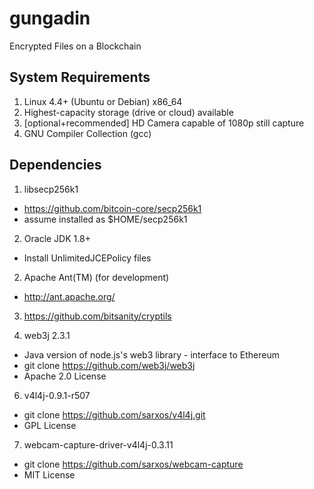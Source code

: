 # gungadin

Encrypted Files on a Blockchain

## System Requirements

1. Linux 4.4+ (Ubuntu or Debian) x86_64
2. Highest-capacity storage (drive or cloud) available
3. [optional+recommended] HD Camera capable of 1080p still capture
4. GNU Compiler Collection (gcc)

## Dependencies

1. libsecp256k1
  * https://github.com/bitcoin-core/secp256k1
  * assume installed as $HOME/secp256k1

2. Oracle JDK 1.8+
  * Install UnlimitedJCEPolicy files

2. Apache Ant(TM) (for development)
  * http://ant.apache.org/

3. https://github.com/bitsanity/cryptils

5. web3j 2.3.1
  * Java version of node.js's web3 library - interface to Ethereum
  * git clone https://github.com/web3j/web3j
  * Apache 2.0 License

6. v4l4j-0.9.1-r507
  * git clone https://github.com/sarxos/v4l4j.git
  * GPL License

7. webcam-capture-driver-v4l4j-0.3.11
  * git clone https://github.com/sarxos/webcam-capture
  * MIT License


